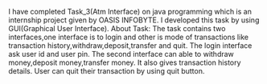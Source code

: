 I have completed Task_3(Atm Interface) on java programming which is an internship project given by OASIS INFOBYTE.
I developed this task by using GUI(Graphical User Interface).
About Task:
The task contains two interfaces,one interface is to login and other is mode of transactions like transaction history,withdraw,deposit,transfer and quit.
The login interface ask user id and user pin.
The second interface can able to withdraw money,deposit money,transfer money.
It also gives transaction history details.
User can quit their transaction by using quit button.
